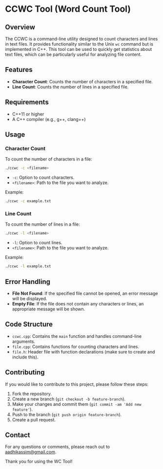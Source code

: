# CCWC Tool (Word Count Tool)

## Overview

The CCWC is a command-line utility designed to count characters and lines in text files. It provides functionality similar to the Unix `wc` command but is implemented in C++. This tool can be used to quickly get statistics about text files, which can be particularly useful for analyzing file content.

## Features

- **Character Count**: Counts the number of characters in a specified file.
- **Line Count**: Counts the number of lines in a specified file.

## Requirements

- C++11 or higher
- A C++ compiler (e.g., g++, clang++)


## Usage

### Character Count

To count the number of characters in a file:

```bash
./ccwc -c <filename>
```

- `-c`: Option to count characters.
- `<filename>`: Path to the file you want to analyze.

Example:
```bash
./ccwc -c example.txt
```

### Line Count

To count the number of lines in a file:

```bash
./ccwc -l <filename>
```

- `-l`: Option to count lines.
- `<filename>`: Path to the file you want to analyze.

Example:
```bash
./ccwc -l example.txt
```

## Error Handling

- **File Not Found**: If the specified file cannot be opened, an error message will be displayed.
- **Empty File**: If the file does not contain any characters or lines, an appropriate message will be shown.

## Code Structure

- `ccwc.cpp`: Contains the `main` function and handles command-line arguments.
- `file.cpp`: Contains functions for counting characters and lines.
- `file.h`: Header file with function declarations (make sure to create and include this).

## Contributing

If you would like to contribute to this project, please follow these steps:

1. Fork the repository.
2. Create a new branch (`git checkout -b feature-branch`).
3. Make your changes and commit them (`git commit -am 'Add new feature'`).
4. Push to the branch (`git push origin feature-branch`).
5. Create a pull request.



## Contact

For any questions or comments, please reach out to [aadhikassim@gmail.com](mailto:aadhikassim@gmail.com).


Thank you for using the WC Tool!
